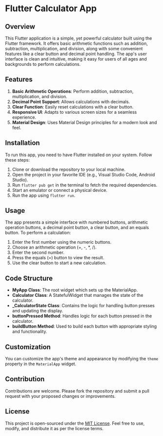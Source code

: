 # Flutter Calculator App

## Overview
This Flutter application is a simple, yet powerful calculator built using the Flutter framework. It offers basic arithmetic functions such as addition, subtraction, multiplication, and division, along with some convenient features like a clear button and decimal point handling. The app's user interface is clean and intuitive, making it easy for users of all ages and backgrounds to perform calculations.

## Features
1. **Basic Arithmetic Operations**: Perform addition, subtraction, multiplication, and division.
2. **Decimal Point Support**: Allows calculations with decimals.
3. **Clear Function**: Easily reset calculations with a clear button.
4. **Responsive UI**: Adapts to various screen sizes for a seamless experience.
5. **Material Design**: Uses Material Design principles for a modern look and feel.

## Installation
To run this app, you need to have Flutter installed on your system. Follow these steps:

1. Clone or download the repository to your local machine.
2. Open the project in your favorite IDE (e.g., Visual Studio Code, Android Studio).
3. Run `flutter pub get` in the terminal to fetch the required dependencies.
4. Start an emulator or connect a physical device.
5. Run the app using `flutter run`.

## Usage
The app presents a simple interface with numbered buttons, arithmetic operation buttons, a decimal point button, a clear button, and an equals button. To perform a calculation:

1. Enter the first number using the numeric buttons.
2. Choose an arithmetic operation (+, -, *, /).
3. Enter the second number.
4. Press the equals (=) button to view the result.
5. Use the clear button to start a new calculation.

## Code Structure
- **MyApp Class**: The root widget which sets up the MaterialApp.
- **Calculator Class**: A StatefulWidget that manages the state of the calculator.
- **_CalculatorState Class**: Contains the logic for handling button presses and updating the display.
- **buttonPressed Method**: Handles logic for each button pressed in the calculator.
- **buildButton Method**: Used to build each button with appropriate styling and functionality.

## Customization
You can customize the app's theme and appearance by modifying the `theme` property in the `MaterialApp` widget.

## Contribution
Contributions are welcome. Please fork the repository and submit a pull request with your proposed changes or improvements.

## License
This project is open-sourced under the [MIT License](https://opensource.org/licenses/MIT). Feel free to use, modify, and distribute it as per the license terms.